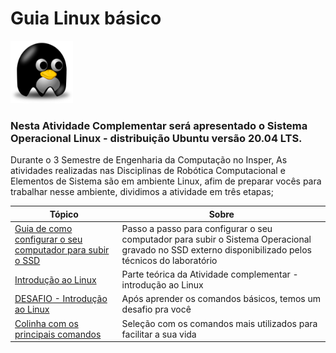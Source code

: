 # Guia Linux básico 

<img src="https://github.com/liciascl/Linuxbasico/blob/master/docs-src/img/linuxs.png" width="100" height="100">  

### Nesta Atividade Complementar será apresentado o Sistema Operacional Linux - distribuição Ubuntu versão 20.04 LTS.

Durante o 3 Semestre de Engenharia da Computação no Insper, As atividades realizadas nas Disciplinas de Robótica Computacional e Elementos de Sistema são em ambiente Linux, afim de preparar vocês para trabalhar nesse ambiente, dividimos a atividade em três etapas;


| Tópico        | Sobre          |
| ------------- |---------------|
|  [Guia de como configurar o seu computador para subir o SSD](https://github.com/liciascl/Linuxbasico/blob/mkdocs/docs-src/boot_do_ssd.md)    | Passo a passo para configurar o seu computador para subir o Sistema Operacional gravado no SSD externo disponibilizado pelos técnicos do laboratório |  
| [Introdução ao Linux](https://github.com/liciascl/Linuxbasico/blob/mkdocs/docs-src/atividade_complementar.md) | Parte teórica da Atividade complementar - introdução ao Linux |
|  [DESAFIO - Introdução ao Linux](https://github.com/liciascl/Linuxbasico/blob/mkdocs/docs-src/desafio.md) | Após aprender os comandos básicos, temos um desafio pra você |
| [Colinha com os principais comandos](https://github.com/liciascl/Linuxbasico/blob/mkdocs/docs-src/colinha.md) | Seleção com os comandos mais utilizados para facilitar a sua vida|
